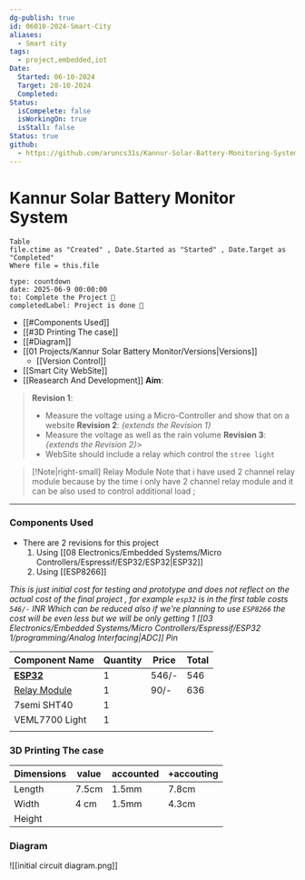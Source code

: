 ```yaml
---
dg-publish: true
id: 06010-2024-Smart-City
aliases:
  - Smart city
tags:
  - project,embedded,iot
Date:
  Started: 06-10-2024
  Target: 28-10-2024
  Completed: 
Status:
  isCompelete: false
  isWorkingOn: true
  isStall: false
Status: true
github: 
  - https://github.com/aruncs31s/Kannur-Solar-Battery-Monitoring-System
---
```

# Kannur Solar Battery Monitor System
```dataview
Table 
file.ctime as "Created" , Date.Started as "Started" , Date.Target as "Completed"
Where file = this.file
```


```widgets
type: countdown
date: 2025-06-9 00:00:00
to: Complete the Project 🎉
completedLabel: Project is done 🎉
```

- [[#Components Used]]
- [[#3D Printing The case]]
- [[#Diagram]]
- [[01 Projects/Kannur Solar Battery Monitor/Versions|Versions]]
	- [[Version Control]]
- [[Smart City WebSite]]
- [[Reasearch And Development]]
**Aim**: 
>**Revision 1**:
>- Measure the voltage using a Micro-Controller and show that on a website 
>**Revision 2**:
>*{extends the Revision 1}*
>- Measure the voltage as well as the rain volume 
>**Revision 3**:
>*{extends the Revision 2}*>
>- WebSite should include a relay which control the `stree light ` 

>[!Note|right-small] Relay Module 
>Note that i have used 2 channel relay module because by the time i only have 2 channel relay module and it can be also used to control additional load ;

---
### Components Used
- There are 2 revisions for this project
  1. Using [[08 Electronics/Embedded Systems/Micro Controllers/Espressif/ESP32/ESP32|ESP32]]
  2. Using [[ESP8266]]

*This is just initial cost for testing and prototype and does not reflect on the actual cost of the final project , for example `esp32` is in the first table costs `546/-` INR   Which can be reduced also if we're planning to use `ESP8266` the cost will be even less but we will be only getting 1 [[03 Electronics/Embedded Systems/Micro Controllers/Espressif/ESP32 1/programming/Analog Interfacing|ADC]] Pin*  

| Component Name                                                                                      | Quantity | Price | Total |
| --------------------------------------------------------------------------------------------------- | -------- | ----- | ----- |
| **[ESP32](https://www.amazon.in/Easy-Electronics-Development-Bluetooth-Consumption/dp/B07TYCFX5C)** | 1        | 546/- | 546   |
| [Relay Module](https://amzn.in/d/abbcGc6)                                                           | 1        | 90/-  | 636   |
| 7semi SHT40                                                                                         | 1        |       |       |
| VEML7700 Light                                                                                      | 1        |       |       |
|                                                                                                     |          |       |       |

### 3D Printing The case 

| Dimensions | value | accounted | +accouting |
| ---------- | ----- | --------- | ---------- |
| Length     | 7.5cm | 1.5mm     | 7.8cm      |
| Width      | 4 cm  | 1.5mm     | 4.3cm      |
| Height     |       |           |            |


### Diagram
![[initial circuit diagram.png]]



